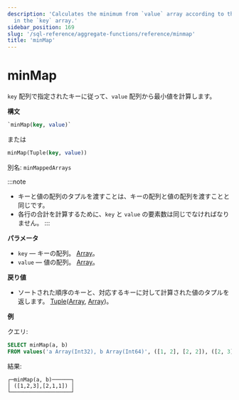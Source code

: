 ```yaml
---
description: 'Calculates the minimum from `value` array according to the keys specified
  in the `key` array.'
sidebar_position: 169
slug: '/sql-reference/aggregate-functions/reference/minmap'
title: 'minMap'
---
```





# minMap

`key` 配列で指定されたキーに従って、`value` 配列から最小値を計算します。

**構文**

```sql
`minMap(key, value)`
```
または
```sql
minMap(Tuple(key, value))
```

別名: `minMappedArrays`

:::note
- キーと値の配列のタプルを渡すことは、キーの配列と値の配列を渡すことと同じです。
- 各行の合計を計算するために、`key` と `value` の要素数は同じでなければなりません。
:::

**パラメータ**

- `key` — キーの配列。 [Array](../../data-types/array.md)。
- `value` — 値の配列。 [Array](../../data-types/array.md)。

**戻り値**

- ソートされた順序のキーと、対応するキーに対して計算された値のタプルを返します。 [Tuple](../../data-types/tuple.md)([Array](../../data-types/array.md), [Array](../../data-types/array.md))。

**例**

クエリ:

```sql
SELECT minMap(a, b)
FROM values('a Array(Int32), b Array(Int64)', ([1, 2], [2, 2]), ([2, 3], [1, 1]))
```

結果:

```text
┌─minMap(a, b)──────┐
│ ([1,2,3],[2,1,1]) │
└───────────────────┘
```
